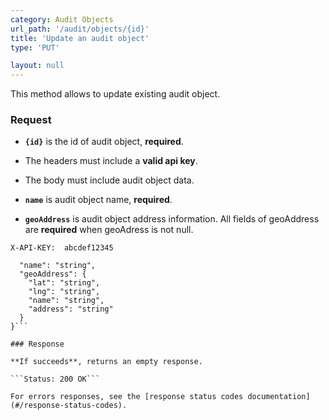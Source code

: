 ```yaml
---
category: Audit Objects
url_path: '/audit/objects/{id}'
title: 'Update an audit object'
type: 'PUT'

layout: null
---
```


This method allows to update existing audit object.

### Request

* **`{id}`** is the id of audit object, **required**.
* The headers must include a **valid api key**.

* The body must include audit object data.
* **`name`** is audit object name, **required**.
* **`geoAddress`** is audit object address information. All fields of geoAddress are **required** when geoAdress is not null.

```X-API-KEY:  abcdef12345```

```{
  "name": "string",
  "geoAddress": {
    "lat": "string",
    "lng": "string",
    "name": "string",
    "address": "string"
  }
}```

### Response

**If succeeds**, returns an empty response.

```Status: 200 OK```

For errors responses, see the [response status codes documentation](#/response-status-codes).
